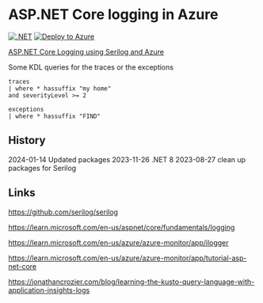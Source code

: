 # ASP.NET Core logging in Azure

[![.NET](https://github.com/damienbod/aspnetcore-azure-logging/actions/workflows/dotnet.yml/badge.svg)](https://github.com/damienbod/aspnetcore-azure-logging/actions/workflows/dotnet.yml) [![Deploy to Azure](https://github.com/damienbod/aspnetcore-azure-logging/actions/workflows/azure-webapps-dotnet-core.yml/badge.svg)](https://github.com/damienbod/aspnetcore-azure-logging/actions/workflows/azure-webapps-dotnet-core.yml)

[ASP.NET Core Logging using Serilog and Azure]([https://damienbod.com](https://damienbod.com/2023/08/21/asp-net-core-logging-using-serilog-and-azure/))

Some KDL queries for the traces or the exceptions

```
traces
| where * hassuffix "my home"
and severityLevel >= 2
```

```
exceptions
| where * hassuffix "FIND"
```

## History

2024-01-14 Updated packages
2023-11-26 .NET 8
2023-08-27 clean up packages for Serilog

## Links

https://github.com/serilog/serilog

https://learn.microsoft.com/en-us/aspnet/core/fundamentals/logging

https://learn.microsoft.com/en-us/azure/azure-monitor/app/ilogger

https://learn.microsoft.com/en-us/azure/azure-monitor/app/tutorial-asp-net-core

https://jonathancrozier.com/blog/learning-the-kusto-query-language-with-application-insights-logs
